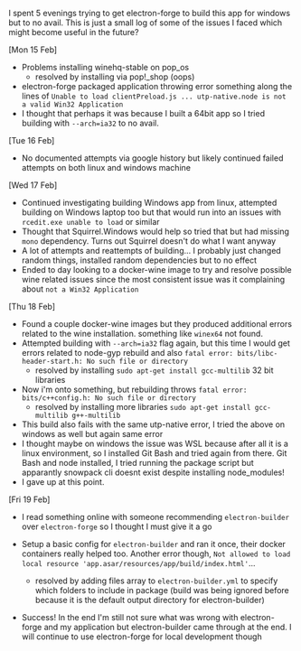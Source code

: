 I spent 5 evenings trying to get electron-forge to build this app for windows but to no avail. This is just a small log of some of the issues I faced which might become useful in the future?

[Mon 15 Feb]

- Problems installing winehq-stable on pop_os
  - resolved by installing via pop!\_shop (oops)
- electron-forge packaged application throwing error something along the lines of `Unable to load clientPreload.js ... utp-native.node is not a valid Win32 Application`
- I thought that perhaps it was because I built a 64bit app so I tried building with `--arch=ia32` to no avail.

[Tue 16 Feb]

- No documented attempts via google history but likely continued failed attempts on both linux and windows machine

[Wed 17 Feb]

- Continued investigating building Windows app from linux, attempted building on Windows laptop too but that would run into an issues with `rcedit.exe unable to load` or similar
- Thought that Squirrel.Windows would help so tried that but had missing `mono` dependency. Turns out Squirrel doesn't do what I want anyway
- A lot of attempts and reattempts of building... I probably just changed random things, installed random dependencies but to no effect
- Ended to day looking to a docker-wine image to try and resolve possible wine related issues since the most consistent issue was it complaining about `not a Win32 Application`

[Thu 18 Feb]

- Found a couple docker-wine images but they produced additional errors related to the wine installation. something like `winex64` not found.
- Attempted building with `--arch=ia32` flag again, but this time I would get errors related to node-gyp rebuild and also `fatal error: bits/libc-header-start.h: No such file or directory`
  - resolved by installing `sudo apt-get install gcc-multilib` 32 bit libraries
- Now i'm onto something, but rebuilding throws `fatal error: bits/c++config.h: No such file or directory`
  - resolved by installing more libraries `sudo apt-get install gcc-multilib g++-multilib`
- This build also fails with the same utp-native error, I tried the above on windows as well but again same error
- I thought maybe on windows the issue was WSL because after all it is a linux environment, so I installed Git Bash and tried again from there. Git Bash and node installed, I tried running the package script but apparantly snowpack cli doesnt exist despite installing node_modules!
- I gave up at this point.

[Fri 19 Feb]

- I read something online with someone recommending `electron-builder` over `electron-forge` so I thought I must give it a go
- Setup a basic config for `electron-builder` and ran it once, their docker containers really helped too. Another error though, `Not allowed to load local resource 'app.asar/resources/app/build/index.html'`...

  - resolved by adding files array to `electron-builder.yml` to specify which folders to include in package (build was being ignored before because it is the default output directory for electron-builder)

- Success! In the end I'm still not sure what was wrong with electron-forge and my application but electron-builder came through at the end. I will continue to use electron-forge for local development though
